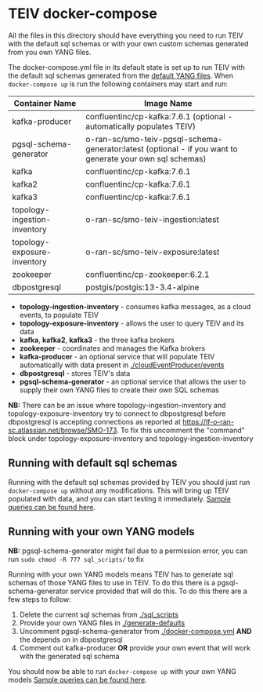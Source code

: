 # TEIV docker-compose

All the files in this directory should have everything you need to run TEIV with the default sql schemas or with
your own custom schemas generated from you own YANG files.

The docker-compose.yml file in its default state is set up to run TEIV with the default sql schemas generated from the
[default YANG files](../teiv/src/main/resources/models). When ``docker-compose up`` is run the following containers
may start and run:

| Container Name               | Image Name                                                                                                |
|------------------------------|-----------------------------------------------------------------------------------------------------------|
| kafka-producer               | confluentinc/cp-kafka:7.6.1 (optional - automatically populates TEIV)                                     |
| pgsql-schema-generator       | o-ran-sc/smo-teiv-pgsql-schema-generator:latest (optional - if you want to generate your own sql schemas) |
| kafka                        | confluentinc/cp-kafka:7.6.1                                                                               |
| kafka2                       | confluentinc/cp-kafka:7.6.1                                                                               |
| kafka3                       | confluentinc/cp-kafka:7.6.1                                                                               |
| topology-ingestion-inventory | o-ran-sc/smo-teiv-ingestion:latest                                                                        |
| topology-exposure-inventory  | o-ran-sc/smo-teiv-exposure:latest                                                                         |
| zookeeper                    | confluentinc/cp-zookeeper:6.2.1                                                                           |
| dbpostgresql                 | postgis/postgis:13-3.4-alpine                                                                             |

- **topology-ingestion-inventory** - consumes kafka messages, as a cloud events, to populate TEIV
- **topology-exposure-inventory** - allows the user to query TEIV and its data
- **kafka**, **kafka2**, **kafka3** - the three kafka brokers
- **zookeeper** - coordinates and manages the Kafka brokers
- **kafka-producer** - an optional service that will populate TEIV automatically with data present in
  [./cloudEventProducer/events](./cloudEventProducer/events)
- **dbpostgresql** - stores TEIV's data
- **pgsql-schema-generator** - an optional service that allows the user to supply their own YANG files to create their
  own SQL schemas

**NB:** There can be an issue where topology-ingestion-inventory and topology-exposure-inventory try to connect to
dbpostgresql before dbpostgresql is accepting connections as reported at https://lf-o-ran-sc.atlassian.net/browse/SMO-173.
To fix this uncomment the "command" block under topology-exposure-inventory and topology-ingestion-inventory

## Running with default sql schemas

Running with the default sql schemas provided by TEIV you should just run ``docker-compose up`` without any
modifications.
This will bring up TEIV populated with data, and you can start testing it immediately.
[Sample queries can be found here](https://lf-o-ran-sc.atlassian.net/wiki/spaces/SMO/pages/13567704/Sample+TEIV+Queries).

## Running with your own YANG models

**NB:** pgsql-schema-generator might fail due to a permission error, you can run ``sudo chmod -R 777 sql_scripts/`` to 
fix

Running with your own YANG models means TEIV has to generate sql schemas of those YANG files to use in TEIV. To do this
there is a pgsql-schema-generator service provided that will do this. To do this there are a few steps to follow:

1. Delete the current sql schemas from [./sql_scripts](./sql_scripts)
2. Provide your own YANG files in [./generate-defaults](./generate-defaults)
3. Uncomment pgsql-schema-generator from [./docker-compose.yml](./docker-compose.yml) **AND** the depends on in
   dbpostgresql
4. Comment out kafka-producer **OR** provide your own event that will work with the generated sql schema

You should now be able to run ``docker-compose up`` with your own YANG models
[Sample queries can be found here](https://lf-o-ran-sc.atlassian.net/wiki/spaces/SMO/pages/13567704/Sample+TEIV+Queries).